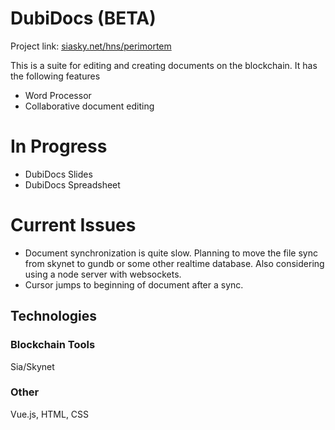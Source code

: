 # DubiDocs (BETA)

Project link: [siasky.net/hns/perimortem](https://siasky.net/hns/perimortem/)

This is a suite for editing and creating documents on the blockchain.
It has the following features
- Word Processor
- Collaborative document editing

# In Progress
- DubiDocs Slides
- DubiDocs Spreadsheet

# Current Issues
- Document synchronization is quite slow. Planning to move the file sync from skynet to gundb or some other realtime database. Also considering using a node server with websockets.
- Cursor jumps to beginning of document after a sync.

## Technologies
### Blockchain Tools
Sia/Skynet
### Other
Vue.js, HTML, CSS
